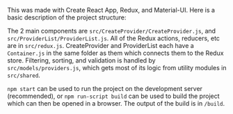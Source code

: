 This was made with Create React App, Redux, and Material-UI. Here is a basic description of the project structure:

The 2 main components are `src/CreateProvider/CreateProvider.js`, and `src/ProviderList/ProviderList.js`. All of the Redux actions, reducers, etc are in `src/redux.js`. CreateProvider and ProviderList each have a `Container.js` in the same folder as them which connects them to the Redux store. Filtering, sorting, and validation is handled by `src/models/providers.js`, which gets most of its logic from utility modules in `src/shared`.


`npm start` can be used to run the project on the development server (recommended), or `npm run-script build` can be used to build the project which can then be opened in a browser. The output of the build is in `/build`.
